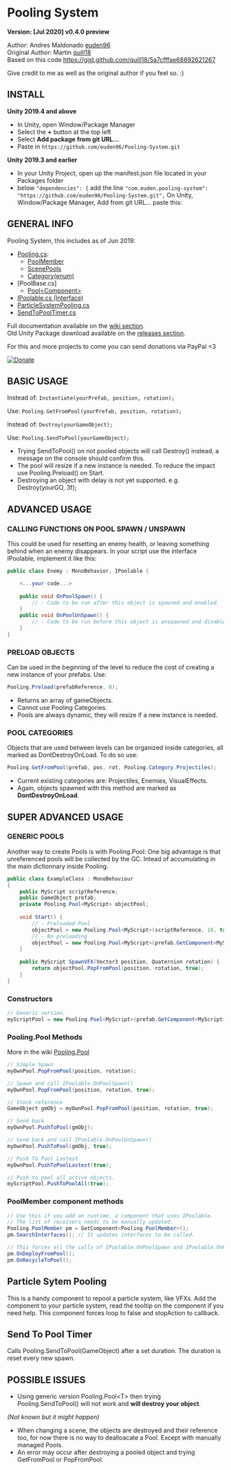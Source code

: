 # Pooling System

**Version: [Jul 2020] v0.4.0 preview**

Author: Andres Maldonado [euden96](https://github.com/eudendeew)  
Original Author: Martin [quill18](https://github.com/quill18)   
Based on this code https://gist.github.com/quill18/5a7cfffae68892621267

Give credit to me as well as the original author if you feel so. :)

INSTALL
-----------

**Unity 2019.4 and above**
- In Unity, open Window/Package Manager
- Select the **+** button at the top left
- Select **Add package from git URL...**
- Paste in `https://github.com/euden96/Pooling-System.git`

**Unity 2019.3 and earlier**
- In your Unity Project, open up the manifest.json file located in your Packages folder
- below ```"dependencies": {``` add the line ```"com.euden.pooling-system": "https://github.com/euden96/Pooling-System.git",```
On Unity, Window/Package Manager, Add from git URL... paste this:


GENERAL INFO
-----------
    
Pooling System, this includes as of Jun 2019:

* [Pooling.cs](../../wiki/Pooling):     
    * [PoolMember](../../wiki/Pooling.PoolMember)
    * [ScenePools](../../wiki/Pooling.ScenePools)
    * [Category(enum)](../../wiki/Pooling.Category)
* [PoolBase.cs]
    * [Pool\<Component>](../../wiki/Pooling.Pool)
* [IPoolable.cs (Interface)](../../wiki/IPoolable)
* [ParticleSystemPooling.cs](../../wiki/ParticleSystemPooling)
* [SendToPoolTimer.cs](../../wiki/SendToPoolTimer)

Full documentation available on the [wiki section](../../wiki/Home).  
Old Unity Package download available on the [releases section](../../releases).

For this and more projects to come you can send donations via PayPal <3

[![Donate](https://img.shields.io/badge/Donate-PayPal-green.svg)](https://www.paypal.com/cgi-bin/webscr?cmd=_s-xclick&hosted_button_id=GESR8D97KNWRE&source=url)


BASIC USAGE
-----------
    
Instead of: `Instantiate(yourPrefab, position, rotation);`

Use: `Pooling.GetFromPool(yourPrefab, position, rotation);`

Instead of: `Destroy(yourGameObject);`

Use: `Pooling.SendToPool(yourGameObject);`

* Trying SendToPool() on not pooled objects will call Destroy() instead, a message
    on the console should confirm this.
* The pool will resize if a new instance is needed. To reduce the impact
    use Pooling.Preload() on Start.
* Destroying an object with delay is not yet supported. e.g. Destroy(yourGO, 3f);

ADVANCED USAGE
-----------
### CALLING FUNCTIONS ON POOL SPAWN / UNSPAWN
This could be used for resetting an enemy health, or leaving something behind
when an enemy disappears.
In your script use the interface IPoolable, implement it like this:

```csharp
public class Enemy : MonoBehavior, IPoolable {

    <...your code...>
    
    public void OnPoolSpawn() {
        // - Code to be run after this object is spawned and enabled.
    }
    public void OnPoolUnSpawn() {
        // - Code to be run before this object is unspawned and disabled.
    }
}
```

### PRELOAD OBJECTS
Can be used in the beginning of the level to reduce the cost of creating
a new instance of your prefabs. Use:

```csharp
Pooling.Preload(prefabReference, 8);
```

* Returns an array of gameObjects.
* Cannot use Pooling Categories.
* Pools are always dynamic, they will resize if a new instance is needed.

### POOL CATEGORIES
Objects that are used between levels can be organized inside categories, all
marked as DontDestroyOnLoad. To do so use:

```csharp
Pooling.GetFromPool(prefab, pos, rot, Pooling.Category.Projectiles);
```

* Current existing categories are: Projectiles, Enemies, VisualEffects.
* Again, objects spawned with this method are marked as **DontDestroyOnLoad**.
 

SUPER ADVANCED USAGE
-----------    
### GENERIC POOLS
Another way to create Pools is with Pooling.Pool:
One big advantage is that unreferenced pools will be collected by the GC.
Intead of accumulating in the main dictionnary inside Pooling.
```csharp 
public class ExampleClass : MonoBehaviour 
{
    public MyScript scriptReference;
    public GameObject prefab;
    private Pooling.Pool<MyScript> objectPool;
    
    void Start() {
        // - Preloaded Pool
        objectPool = new Pooling.Pool<MyScript>(scriptReference, 10, true)
        // - No preloading
        objectPool = new Pooling.Pool<MyScript>(prefab.GetComponent<MyScript>());
    }
    
    public MyScript SpawnVFX(Vector3 position, Quaternion rotation) {
        return objectPool.PopFromPool(position, rotation, true);
    }
}
```
### Constructors
```csharp
// Generic version.
myScriptPool = new Pooling.Pool<MyScript>(prefab.GetComponent<MyScript>());
```

### Pooling.Pool Methods
More in the wiki [Pooling.Pool](../../wiki/Pooling.Pool)
```csharp
// Simple Spawn
myOwnPool.PopFromPool(position, rotation);

// Spawn and call IPoolable.OnPoolSpawn()
myOwnPool.PopFromPool(position, rotation, true);

// Stock reference
GameObject gmObj = myOwnPool.PopFromPool(position, rotation, true);

// Send back
myOwnPool.PushToPool(gmObj);

// Send back and call IPoolable.OnPoolUnSpawn()
myOwnPool.PushToPool(gmObj, true);

// Push To Pool Lastest
myOwnPool.PushToPoolLastest(true);

// Push to pool all active objects.
myScriptPool.PushToPoolAll(true);
```

### PoolMember component methods
```csharp
// Use this if you add on runtime, a component that uses IPoolable.
// The list of receivers needs to be manually updated.
Pooling.PoolMember pm = GetComponent<Pooling.PoolMember>();
pm.SearchInterfaces(); // It updates interfaces to be called.

// This forces all the calls of IPoolable.OnPoolSpawn and IPoolable.OnPoolUnSpawn
pm.OnDeployFromPool();
pm.OnRecycleToPool();
```

## Particle Sytem Pooling
This is a handy component to repool a particle system, like VFXs.
Add the component to your particle system, read the tooltip on the component if you need help.
This component forces loop to false and stopAction to callback.

## Send To Pool Timer
Calls Pooling.SendToPool(GameObject) after a set duration. The duration is reset every new spawn.

## POSSIBLE ISSUES
- Using generic version Pooling.Pool\<T> then trying Pooling.SendToPool() will not work and **will destroy your object**.

*(Not known but it might happen)*
- When changing a scene, the objects are destroyed and their reference too, for now
there is no way to dealloacate a Pool. Except with manually managed Pools.
- An error may occur after destroying a pooled object and trying GetFromPool or PopFromPool.
